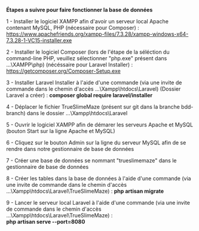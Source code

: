 **Étapes a suivre pour faire fonctionner la base de données**

  1 - Installer le logiciel XAMPP afin d'avoir un serveur local Apache contenant MySQL, PHP (nécessaire pour Composer) :
          https://www.apachefriends.org/xampp-files/7.3.28/xampp-windows-x64-7.3.28-1-VC15-installer.exe

  2 - Installer le logiciel Composer (lors de l'étape de la séléction du command-line PHP, veuillez sélectionner "php.exe" présent dans ...\XAMPP\php\)
      (nécéssaire pour Laravel Installer) :
          https://getcomposer.org/Composer-Setup.exe

  3 - Installer Laravel Installer à l'aide d'une commande (via une invite de commande dans le chemin d'accès ...\Xampp\htdocs\Laravel) (Dossier Laravel a créer) :
        **composer global require laravel/installer**

  4 - Déplacer le fichier TrueSlimeMaze (présent sur git dans la branche bdd-branch) dans le dossier ...\Xampp\htdocs\Laravel

  5 - Ouvrir le logiciel XAMPP afin de démarer les serveurs Apache et MySQL (bouton Start sur la ligne Apache et MySQL)

  6 - Cliquez sur le bouton Admin sur la ligne du serveur MySQL afin de se rendre dans notre gestionnaire de base de données
  
  7 - Créer une base de données se nommant "trueslimemaze" dans le gestionnaire de base de données

  8 - Créer les tables dans la base de données à l'aide d'une commande (via une invite de commande dans le chemin d'accès ...\Xampp\htdocs\Laravel\TrueSlimeMaze) :
        **php artisan migrate**

  9 - Lancer le serveur local Laravel à l'aide d'une commande (via une invite de commande dans le chemin d'accès ...\Xampp\htdocs\Laravel\TrueSlimeMaze) :  
        **php artisan serve --port=8080**
